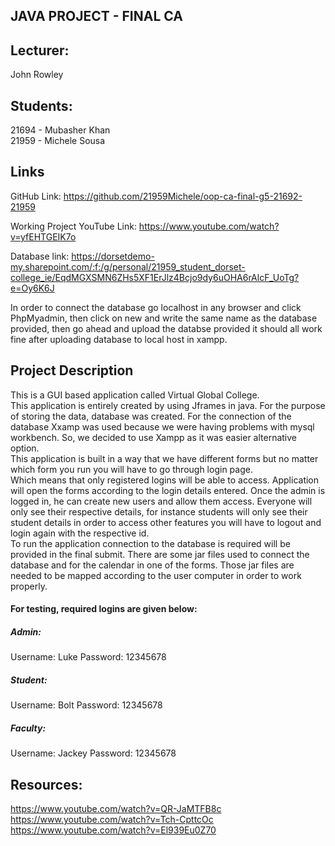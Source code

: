 ## JAVA PROJECT - FINAL CA

## Lecturer: 
John Rowley <br>

## Students:
21694 - Mubasher Khan <br>
21959 - Michele Sousa <br>

## Links
GitHub Link:
https://github.com/21959Michele/oop-ca-final-g5-21692-21959

Working Project YouTube Link: https://www.youtube.com/watch?v=yfEHTGEIK7o

Database link: https://dorsetdemo-my.sharepoint.com/:f:/g/personal/21959_student_dorset-college_ie/EqdMGXSMN6ZHs5XF1ErJlz4Bcjo9dy6uOHA6rAlcF_UoTg?e=Oy6K6J <br>

<p> In order to connect the database go localhost in any browser and click PhpMyadmin, then click on new and write the same name as the database provided, then go ahead and upload the databse provided it should all work fine after uploading database to local host in xampp. </p>



## Project Description

<p> This is a GUI based application called Virtual Global College. <br>
This application is entirely created by using Jframes in java. For the purpose of storing the data, database was created. For the connection of the database Xxamp was used because we were having problems with mysql workbench. So, we decided to use Xampp as it was easier alternative option. <br>
This application is built in a way that we have different forms but no matter which form you run you will have to go through login page. <br> 
Which means that only registered logins will be able to access. Application will open the forms according to the login details entered. Once the admin is logged in, he can create new users and allow them access. Everyone will only see their respective details, for instance students will only see their student details in order to access other features you will have to logout and login again with the respective id. <br>
To run the application connection to the database is required will be provided in the final submit. There are some jar files used to connect the database and for the calendar in one of the forms. Those jar files are needed to be mapped according to the user computer in order to work properly.

#### For testing, required logins are given below:

##### Admin: <br>
Username: Luke		Password: 12345678 <br>
##### Student:<br>
Username: Bolt		Password: 12345678<br>
##### Faculty:<br>
Username: Jackey		Password: 12345678<br>

## Resources:

https://www.youtube.com/watch?v=QR-JaMTFB8c <br>
https://www.youtube.com/watch?v=Tch-CpttcOc <br>
https://www.youtube.com/watch?v=El939Eu0Z70 <br>
